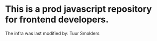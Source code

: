 # This is a prod javascript repository for frontend developers.
The infra was last modified by: Tuur Smolders